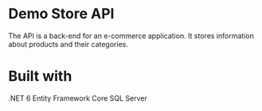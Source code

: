 # Demo Store API

The API is a back-end for an e-commerce application. It stores information about products and their categories.

# Built with

.NET 6
Entity Framework Core
SQL Server
